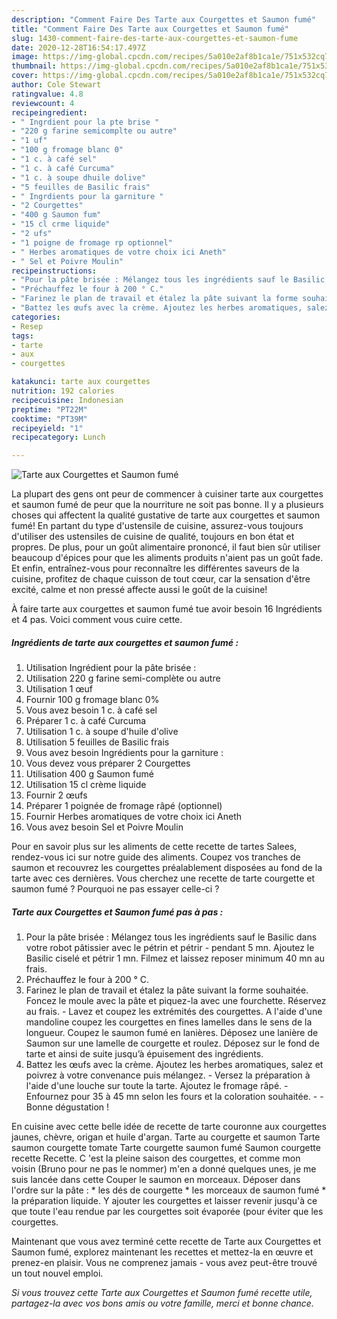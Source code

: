 ```yaml
---
description: "Comment Faire Des Tarte aux Courgettes et Saumon fumé"
title: "Comment Faire Des Tarte aux Courgettes et Saumon fumé"
slug: 1430-comment-faire-des-tarte-aux-courgettes-et-saumon-fume
date: 2020-12-28T16:54:17.497Z
image: https://img-global.cpcdn.com/recipes/5a010e2af8b1ca1e/751x532cq70/tarte-aux-courgettes-et-saumon-fume-photo-principale-de-la-recette.jpg
thumbnail: https://img-global.cpcdn.com/recipes/5a010e2af8b1ca1e/751x532cq70/tarte-aux-courgettes-et-saumon-fume-photo-principale-de-la-recette.jpg
cover: https://img-global.cpcdn.com/recipes/5a010e2af8b1ca1e/751x532cq70/tarte-aux-courgettes-et-saumon-fume-photo-principale-de-la-recette.jpg
author: Cole Stewart
ratingvalue: 4.8
reviewcount: 4
recipeingredient:
- " Ingrdient pour la pte brise "
- "220 g farine semicomplte ou autre"
- "1 uf"
- "100 g fromage blanc 0"
- "1 c. à café sel"
- "1 c. à café Curcuma"
- "1 c. à soupe dhuile dolive"
- "5 feuilles de Basilic frais"
- " Ingrdients pour la garniture "
- "2 Courgettes"
- "400 g Saumon fum"
- "15 cl crme liquide"
- "2 ufs"
- "1 poigne de fromage rp optionnel"
- " Herbes aromatiques de votre choix ici Aneth"
- " Sel et Poivre Moulin"
recipeinstructions:
- "Pour la pâte brisée : Mélangez tous les ingrédients sauf le Basilic dans votre robot pâtissier avec le pétrin et pétrir pendant 5 mn. Ajoutez le Basilic ciselé et pétrir 1 mn. Filmez et laissez reposer minimum 40 mn au frais."
- "Préchauffez le four à 200 ° C."
- "Farinez le plan de travail et étalez la pâte suivant la forme souhaitée. Foncez le moule avec la pâte et piquez-la avec une fourchette. Réservez au frais. Lavez et coupez les extrémités des courgettes. A l&#39;aide d&#39;une mandoline coupez les courgettes en fines lamelles dans le sens de la longueur. Coupez le saumon fumé en lanières. Déposez une lanière de Saumon sur une lamelle de courgette et roulez. Déposez sur le fond de tarte et ainsi de suite jusqu’à épuisement des ingrédients."
- "Battez les œufs avec la crème. Ajoutez les herbes aromatiques, salez et poivrez à votre convenance puis mélangez. Versez la préparation à l&#39;aide d&#39;une louche sur toute la tarte. Ajoutez le fromage râpé. Enfournez pour 35 à 45 mn selon les fours et la coloration souhaitée.  Bonne dégustation !"
categories:
- Resep
tags:
- tarte
- aux
- courgettes

katakunci: tarte aux courgettes 
nutrition: 192 calories
recipecuisine: Indonesian
preptime: "PT22M"
cooktime: "PT39M"
recipeyield: "1"
recipecategory: Lunch

---
```



![Tarte aux Courgettes et Saumon fumé](https://img-global.cpcdn.com/recipes/5a010e2af8b1ca1e/751x532cq70/tarte-aux-courgettes-et-saumon-fume-photo-principale-de-la-recette.jpg)

La plupart des gens ont peur de commencer à cuisiner tarte aux courgettes et saumon fumé de peur que la nourriture ne soit pas bonne. Il y a plusieurs choses qui affectent la qualité gustative de tarte aux courgettes et saumon fumé! En partant du type d'ustensile de cuisine, assurez-vous toujours d'utiliser des ustensiles de cuisine de qualité, toujours en bon état et propres. De plus, pour un goût alimentaire prononcé, il faut bien sûr utiliser beaucoup d'épices pour que les aliments produits n'aient pas un goût fade. Et enfin, entraînez-vous pour reconnaître les différentes saveurs de la cuisine, profitez de chaque cuisson de tout cœur, car la sensation d'être excité, calme et non pressé affecte aussi le goût de la cuisine!

<!--inarticleads1-->

À faire tarte aux courgettes et saumon fumé tue avoir besoin 16 Ingrédients et 4 pas. Voici comment vous cuire cette.

##### Ingrédients de tarte aux courgettes et saumon fumé :

1. Utilisation  Ingrédient pour la pâte brisée :
1. Utilisation 220 g farine semi-complète ou autre
1. Utilisation 1 œuf
1. Fournir 100 g fromage blanc 0%
1. Vous avez besoin 1 c. à café sel
1. Préparer 1 c. à café Curcuma
1. Utilisation 1 c. à soupe d&#39;huile d&#39;olive
1. Utilisation 5 feuilles de Basilic frais
1. Vous avez besoin  Ingrédients pour la garniture :
1. Vous devez vous préparer 2 Courgettes
1. Utilisation 400 g Saumon fumé
1. Utilisation 15 cl crème liquide
1. Fournir 2 œufs
1. Préparer 1 poignée de fromage râpé (optionnel)
1. Fournir  Herbes aromatiques de votre choix ici Aneth
1. Vous avez besoin  Sel et Poivre Moulin


Pour en savoir plus sur les aliments de cette recette de tartes Salees, rendez-vous ici sur notre guide des aliments. Coupez vos tranches de saumon et recouvrez les courgettes préalablement disposées au fond de la tarte avec ces dernières. Vous cherchez une recette de tarte courgette et saumon fumé ? Pourquoi ne pas essayer celle-ci ? 

<!--inarticleads2-->

##### Tarte aux Courgettes et Saumon fumé pas à pas :

1. Pour la pâte brisée : Mélangez tous les ingrédients sauf le Basilic dans votre robot pâtissier avec le pétrin et pétrir - pendant 5 mn. Ajoutez le Basilic ciselé et pétrir 1 mn. Filmez et laissez reposer minimum 40 mn au frais.
1. Préchauffez le four à 200 ° C.
1. Farinez le plan de travail et étalez la pâte suivant la forme souhaitée. Foncez le moule avec la pâte et piquez-la avec une fourchette. Réservez au frais. - Lavez et coupez les extrémités des courgettes. A l&#39;aide d&#39;une mandoline coupez les courgettes en fines lamelles dans le sens de la longueur. Coupez le saumon fumé en lanières. Déposez une lanière de Saumon sur une lamelle de courgette et roulez. Déposez sur le fond de tarte et ainsi de suite jusqu’à épuisement des ingrédients.
1. Battez les œufs avec la crème. Ajoutez les herbes aromatiques, salez et poivrez à votre convenance puis mélangez. - Versez la préparation à l&#39;aide d&#39;une louche sur toute la tarte. Ajoutez le fromage râpé. - Enfournez pour 35 à 45 mn selon les fours et la coloration souhaitée. -  - Bonne dégustation !


En cuisine avec cette belle idée de recette de tarte couronne aux courgettes jaunes, chèvre, origan et huile d&#39;argan. Tarte au courgette et saumon Tarte saumon courgette tomate Tarte courgette saumon fumé Saumon courgette recette Recette. C &#39;est la pleine saison des courgettes, et comme mon voisin (Bruno pour ne pas le nommer) m&#39;en a donné quelques unes, je me suis lancée dans cette Couper le saumon en morceaux. Déposer dans l&#39;ordre sur la pâte : * les dés de courgette * les morceaux de saumon fumé * la préparation liquide. Y ajouter les courgettes et laisser revenir jusqu&#39;à ce que toute l&#39;eau rendue par les courgettes soit évaporée (pour éviter que les courgettes. 

<!--inarticleads1-->

<p>
Maintenant que vous avez terminé cette recette de Tarte aux Courgettes et Saumon fumé, explorez maintenant les recettes et mettez-la en œuvre et prenez-en plaisir. Vous ne comprenez jamais - vous avez peut-être trouvé un tout nouvel emploi.
</p>

<p>
<i>Si vous trouvez cette Tarte aux Courgettes et Saumon fumé recette utile, partagez-la avec vos bons amis ou votre famille, merci et bonne chance.</i>
</p>
